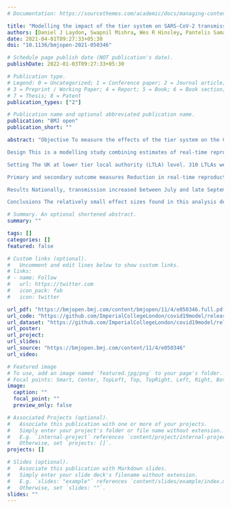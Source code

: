 ```yaml
---
# Documentation: https://sourcethemes.com/academic/docs/managing-content/

title: "Modelling the impact of the tier system on SARS-CoV-2 transmission in the UK between the first and second national lockdowns"
authors: [Daniel J Laydon, Swapnil Mishra, Wes R Hinsley, Pantelis Samartsidis, Seth Flaxman, Axel Gandy, Neil M Ferguson, Samir Bhatt]
date: 2021-04-01T09:27:33+05:30
doi: "10.1136/bmjopen-2021-050346"

# Schedule page publish date (NOT publication's date).
publishDate: 2022-01-03T09:27:33+05:30

# Publication type.
# Legend: 0 = Uncategorized; 1 = Conference paper; 2 = Journal article;
# 3 = Preprint / Working Paper; 4 = Report; 5 = Book; 6 = Book section;
# 7 = Thesis; 8 = Patent
publication_types: ["2"]

# Publication name and optional abbreviated publication name.
publication: "BMJ open"
publication_short: ""

abstract: "Objective To measure the effects of the tier system on the COVID-19 pandemic in the UK between the first and second national lockdowns, before the emergence of the B.1.1.7 variant of concern.

Design This is a modelling study combining estimates of real-time reproduction number Rt (derived from UK case, death and serological survey data) with publicly available data on regional non-pharmaceutical interventions. We fit a Bayesian hierarchical model with latent factors using these quantities to account for broader national trends in addition to subnational effects from tiers.

Setting The UK at lower tier local authority (LTLA) level. 310 LTLAs were included in the analysis.

Primary and secondary outcome measures Reduction in real-time reproduction number Rt.

Results Nationally, transmission increased between July and late September, regional differences notwithstanding. Immediately prior to the introduction of the tier system, Rt averaged 1.3 (0.9–1.6) across LTLAs, but declined to an average of 1.1 (0.86–1.42) 2 weeks later. Decline in transmission was not solely attributable to tiers. Tier 1 had negligible effects. Tiers 2 and 3, respectively, reduced transmission by 6% (5%–7%) and 23% (21%–25%). 288 LTLAs (93%) would have begun to suppress their epidemics if every LTLA had gone into tier 3 by the second national lockdown, whereas only 90 (29%) did so in reality.

Conclusions The relatively small effect sizes found in this analysis demonstrate that interventions at least as stringent as tier 3 are required to suppress transmission, especially considering more transmissible variants, at least until effective vaccination is widespread or much greater population immunity has amassed."

# Summary. An optional shortened abstract.
summary: ""

tags: []
categories: []
featured: false

# Custom links (optional).
#   Uncomment and edit lines below to show custom links.
# links:
# - name: Follow
#   url: https://twitter.com
#   icon_pack: fab
#   icon: twitter

url_pdf: "https://bmjopen.bmj.com/content/bmjopen/11/4/e050346.full.pdf"
url_code: "https://github.com/ImperialCollegeLondon/covid19model/releases/tag/v12.0"
url_dataset: "https://github.com/ImperialCollegeLondon/covid19model/releases/tag/v12.0"
url_poster:
url_project:
url_slides:
url_source: "https://bmjopen.bmj.com/content/11/4/e050346"
url_video:

# Featured image
# To use, add an image named `featured.jpg/png` to your page's folder. 
# Focal points: Smart, Center, TopLeft, Top, TopRight, Left, Right, BottomLeft, Bottom, BottomRight.
image:
  caption: ""
  focal_point: ""
  preview_only: false

# Associated Projects (optional).
#   Associate this publication with one or more of your projects.
#   Simply enter your project's folder or file name without extension.
#   E.g. `internal-project` references `content/project/internal-project/index.md`.
#   Otherwise, set `projects: []`.
projects: []

# Slides (optional).
#   Associate this publication with Markdown slides.
#   Simply enter your slide deck's filename without extension.
#   E.g. `slides: "example"` references `content/slides/example/index.md`.
#   Otherwise, set `slides: ""`.
slides: ""
---
```

